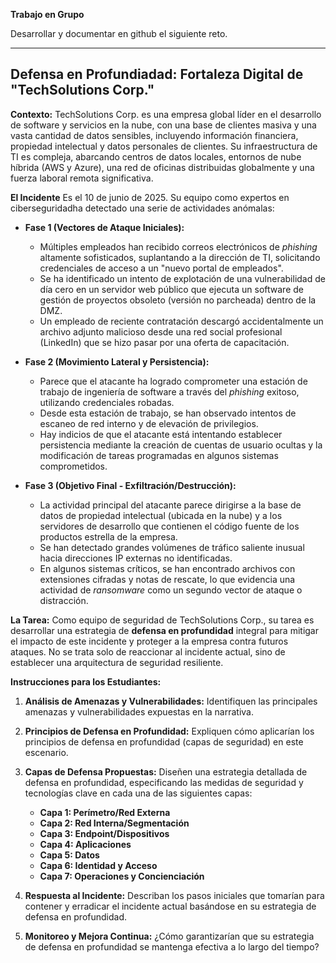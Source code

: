 **Trabajo en Grupo**

Desarrollar y documentar en github el siguiente reto.

---

## Defensa en Profundiadad: Fortaleza Digital de "TechSolutions Corp."


**Contexto:**
TechSolutions Corp. es una empresa global líder en el desarrollo de software y servicios en la nube, con una base de clientes masiva y una vasta cantidad de datos sensibles, incluyendo información financiera, propiedad intelectual y datos personales de clientes. Su infraestructura de TI es compleja, abarcando centros de datos locales, entornos de nube híbrida (AWS y Azure), una red de oficinas distribuidas globalmente y una fuerza laboral remota significativa.

**El Incidente**
Es el 10 de junio de 2025. Su equipo como expertos en ciberseguridadha detectado una serie de actividades anómalas:

* **Fase 1 (Vectores de Ataque Iniciales):**
    * Múltiples empleados han recibido correos electrónicos de *phishing* altamente sofisticados, suplantando a la dirección de TI, solicitando credenciales de acceso a un "nuevo portal de empleados".
    * Se ha identificado un intento de explotación de una vulnerabilidad de día cero en un servidor web público que ejecuta un software de gestión de proyectos obsoleto (versión no parcheada) dentro de la DMZ.
    * Un empleado de reciente contratación descargó accidentalmente un archivo adjunto malicioso desde una red social profesional (LinkedIn) que se hizo pasar por una oferta de capacitación.

* **Fase 2 (Movimiento Lateral y Persistencia):**
    * Parece que el atacante ha logrado comprometer una estación de trabajo de ingeniería de software a través del *phishing* exitoso, utilizando credenciales robadas.
    * Desde esta estación de trabajo, se han observado intentos de escaneo de red interno y de elevación de privilegios.
    * Hay indicios de que el atacante está intentando establecer persistencia mediante la creación de cuentas de usuario ocultas y la modificación de tareas programadas en algunos sistemas comprometidos.

* **Fase 3 (Objetivo Final - Exfiltración/Destrucción):**
    * La actividad principal del atacante parece dirigirse a la base de datos de propiedad intelectual (ubicada en la nube) y a los servidores de desarrollo que contienen el código fuente de los productos estrella de la empresa.
    * Se han detectado grandes volúmenes de tráfico saliente inusual hacia direcciones IP externas no identificadas.
    * En algunos sistemas críticos, se han encontrado archivos con extensiones cifradas y notas de rescate, lo que evidencia una actividad de *ransomware* como un segundo vector de ataque o distracción.

**La Tarea:**
Como equipo de seguridad de TechSolutions Corp., su tarea es desarrollar una estrategia de **defensa en profundidad** integral para mitigar el impacto de este incidente y proteger a la empresa contra futuros ataques. No se trata solo de reaccionar al incidente actual, sino de establecer una arquitectura de seguridad resiliente.

**Instrucciones para los Estudiantes:**

1.  **Análisis de Amenazas y Vulnerabilidades:** Identifiquen las principales amenazas y vulnerabilidades expuestas en la narrativa.
2.  **Principios de Defensa en Profundidad:** Expliquen cómo aplicarían los principios de defensa en profundidad (capas de seguridad) en este escenario.
3.  **Capas de Defensa Propuestas:** Diseñen una estrategia detallada de defensa en profundidad, especificando las medidas de seguridad y tecnologías clave en cada una de las siguientes capas:
    * **Capa 1: Perímetro/Red Externa** 
    * **Capa 2: Red Interna/Segmentación** 
    * **Capa 3: Endpoint/Dispositivos** 
    * **Capa 4: Aplicaciones** 
    * **Capa 5: Datos** 
    * **Capa 6: Identidad y Acceso** 
    * **Capa 7: Operaciones y Concienciación** 
    
4.  **Respuesta al Incidente:** Describan los pasos iniciales que tomarían para contener y erradicar el incidente actual basándose en su estrategia de defensa en profundidad.
5.  **Monitoreo y Mejora Continua:** ¿Cómo garantizarían que su estrategia de defensa en profundidad se mantenga efectiva a lo largo del tiempo?
